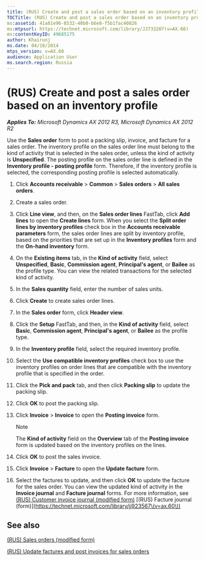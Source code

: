 ```yaml
---
title: (RUS) Create and post a sales order based on an inventory profile
TOCTitle: (RUS) Create and post a sales order based on an inventory profile
ms:assetid: 41a81e96-8532-40b0-b6e8-f5b1fac40826
ms:mtpsurl: https://technet.microsoft.com/library/JJ733207(v=AX.60)
ms:contentKeyID: 49685175
author: Khairunj
ms.date: 04/18/2014
mtps_version: v=AX.60
audience: Application User
ms.search.region: Russia
---
```


# (RUS) Create and post a sales order based on an inventory profile 


_**Applies To:** Microsoft Dynamics AX 2012 R3, Microsoft Dynamics AX 2012 R2_

Use the **Sales order** form to post a packing slip, invoice, and facture for a sales order. The inventory profile on the sales order line must belong to the kind of activity that is selected in the sales order, unless the kind of activity is **Unspecified**. The posting profile on the sales order line is defined in the **Inventory profile - posting profile** form. Therefore, if the inventory profile is selected, the corresponding posting profile is selected automatically.

1.  Click **Accounts receivable** \> **Common** \> **Sales orders** \> **All sales orders**.

2.  Create a sales order.

3.  Click **Line view**, and then, on the **Sales order lines** FastTab, click **Add lines** to open the **Create lines** form. When you select the **Split order lines by inventory profiles** check box in the **Accounts receivable parameters** form, the sales order lines are split by inventory profile, based on the priorities that are set up in the **Inventory profiles** form and the **On-hand inventory** form.

4.  On the **Existing items** tab, in the **Kind of activity** field, select **Unspecified**, **Basic**, **Commission agent**, **Principal's agent**, or **Bailee** as the profile type. You can view the related transactions for the selected kind of activity.

5.  In the **Sales quantity** field, enter the number of sales units.

6.  Click **Create** to create sales order lines.

7.  In the **Sales order** form, click **Header view**.

8.  Click the **Setup** FastTab, and then, in the **Kind of activity** field, select **Basic**, **Commission agent**, **Principal's agent**, or **Bailee** as the profile type.

9.  In the **Inventory profile** field, select the required inventory profile.

10. Select the **Use compatible inventory profiles** check box to use the inventory profiles on order lines that are compatible with the inventory profile that is specified in the order.

11. Click the **Pick and pack** tab, and then click **Packing slip** to update the packing slip.

12. Click **OK** to post the packing slip.

13. Click **Invoice** \> **Invoice** to open the **Posting invoice** form.
    

    > [!NOTE]
    > <P>The <STRONG>Kind of activity</STRONG> field on the <STRONG>Overview</STRONG> tab of the <STRONG>Posting invoice</STRONG> form is updated based on the inventory profiles on the lines.</P>



14. Click **OK** to post the sales invoice.

15. Click **Invoice** \> **Facture** to open the **Update facture** form.

16. Select the factures to update, and then click **OK** to update the facture for the sales order. You can view the updated kind of activity in the **Invoice journal** and **Facture journal** forms. For more information, see [(RUS) Customer invoice journal (modified form)](https://technet.microsoft.com/library/jj711658\(v=ax.60\)) [(RUS) Facture journal (form)](https://technet.microsoft.com/library/jj923567\(v=ax.60\))

## See also

[(RUS) Sales orders (modified form)](https://technet.microsoft.com/library/jj733272\(v=ax.60\))

[(RUS) Update factures and post invoices for sales orders](rus-update-factures-and-post-invoices-for-sales-orders.md)

  


